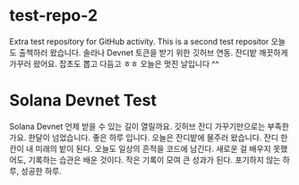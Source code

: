 # test-repo-2
Extra test repository for GitHub activity.
This is a second test repositor
오늘도 출첵하러 왔습니다.
솔라나 Devnet 토큰을 받기 위한 깃허브 연동.
잔디밭 깨끗하게 가꾸러 왔어요. 잡초도 뽑고 다듬고 ㅎㅎ
오늘은 멋진 날입니다 ^^
# Solana Devnet Test
Solana Devnet 언제 받을 수 있는 길이 열릴까요. 깃허브 잔디 가꾸기만으로는 부족한가요. 한달이 넘었습니다.
좋은 하루 입니다.
오늘은 잔디밭에 물주러 왔습니다.
잔디 한 칸이 내 미래의 밭이 된다.
오늘도 일상의 흔적을 코드에 남긴다.
새로운 걸 배우지 못했어도, 기록하는 습관은 배운 것이다.
작은 기록이 모여 큰 성과가 된다.
포기하지 않는 하루, 성공한 하루.

